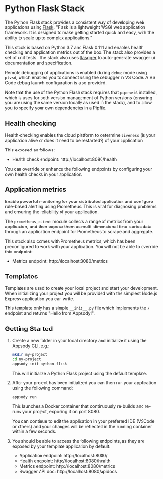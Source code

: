 # Python Flask Stack

The Python Flask stack provides a consistent way of developing web applications using [Flask](http://flask.pocoo.org). "Flask is a lightweight WSGI web application framework. It is designed to make getting started quick and easy, with the ability to scale up to complex applications."

This stack is based on Python 3.7 and Flask 0.11.1 and enables health checking and application metrics out of the box. The stack also provides a set of unit tests. The stack also uses [flasgger](https://github.com/rochacbruno-archive/flasgger) to auto-generate swagger ui
documentation and specification.

Remote debugging of applications is enabled during `debug` mode using `ptvsd`, which enables you to connect using the debugger in VS Code. A VS Code debug launch configuration is also provided.

Note that the use of the Python Flash stack requires that `pipenv` is installed, which is uses for both version management of Python versions (ensuring you are using the same version locally as used in the stack), and to allow you to specify your own dependencies in a Pipfile.

## Health checking

Health-checking enables the cloud platform to determine `liveness` (is your application alive or does it need to be restarted?) of your application.

 This exposed as follows:

- Health check endpoint: http://localhost:8080/health

You can override or enhance the following endpoints by configuring your own health checks in your application.

## Application metrics

Enable powerful monitoring for your distributed application and configure rule-based alerting using Prometheus. This is vital for diagnosing problems and ensuring the reliability of your application.

The `prometheus_client` module collects a range of metrics from your application, and then expose them as multi-dimensional time-series data through an application endpoint for Prometheus to scrape and aggregate.

This stack also comes with Prometheus metrics, which has been preconfigured to work with your application. You will not be able to override this endpoint:

- Metrics endpoint: http://localhost:8080/metrics

## Templates

Templates are used to create your local project and start your development. When initializing your project you will be provided with the simplest Node.js Express application you can write.

This template only has a simple `__init__.py` file which implements the `/` endpoint and returns "Hello from Appsody!".

## Getting Started

1. Create a new folder in your local directory and initialize it using the Appsody CLI, e.g.:

    ```bash
    mkdir my-project
    cd my-project
    appsody init python-flask
    ```

    This will initialize a Python Flask project using the default template.

1. After your project has been initialized you can then run your application using the following command:

    ```bash
    appsody run
    ```

    This launches a Docker container that continuously re-builds and re-runs your project, exposing it on port 8080.

    You can continue to edit the application in your preferred IDE (VSCode or others) and your changes will be reflected in the running container within a few seconds.

1. You should be able to access the following endpoints, as they are exposed by your template application by default:

    - Application endpoint: http://localhost:8080/
    - Health endpoint: http://localhost:8080/health
    - Metrics endpoint: http://localhost:8080/metrics
    - Swagger API doc: http://localhost:8080/apidocs